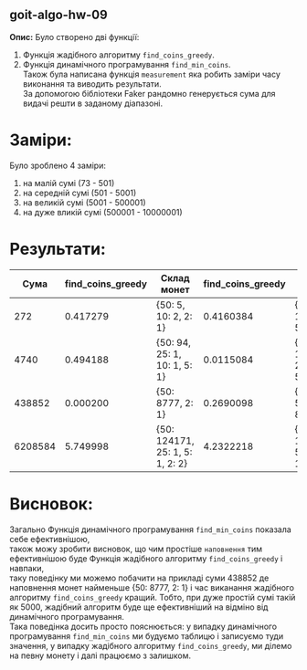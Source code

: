## goit-algo-hw-09
**Опис:**
Було створено дві функції:<br>
1. Функція жадібного алгоритму `find_coins_greedy`.<br>
2. Функція динамічного програмування `find_min_coins`.<br>
Також була написана функція `measurement` яка робить заміри часу виконання та виводить результати.<br>
За допомогою бібліотеки Faker рандомно генерується сума для видачі решти в заданому діапазоні.<br>

# Заміри:
Було зроблено 4 заміри:<br>
1. на малій сумі (73 - 501)<br>
2. на середній сумі (501 - 5001)<br>
3. на великій сумі (5001 - 500001)<br>
4. на дуже вликій сумі (500001 - 10000001)<br>

# Результати:
| Сума            |find_coins_greedy | Склад монет                     | find_coins_greedy | Склад монет                     |  
|-----------------|------------------|---------------------------------|-------------------|---------------------------------|
| 272             | 0.417279         | {50: 5, 10: 2, 2: 1}            | 0.4160384         | {2: 1, 10: 2, 50: 5}            |
| 4740            | 0.494188         | {50: 94, 25: 1, 10: 1, 5: 1}    | 0.0115084         | {5: 1, 10: 1, 25: 1, 50: 94}    |
| 438852          | 0.000200         | {50: 8777, 2: 1}                | 0.2690098         | {2: 1, 50: 8777}                |
| 6208584         | 5.749998         | {50: 124171, 25: 1, 5: 1, 2: 2} | 4.2322218         | {2: 2, 5: 1, 25: 1, 50: 124171} |

# Висновок:
Загально Функція динамічного програмування `find_min_coins` показала себе ефективнішою,<br>
також можу зробити висновок, що чим простіше `наповнення` тим ефективнішою буде Функція жадібного алгоритму `find_coins_greedy` і навпаки,<br>
таку поведінку ми можемо побачити на прикладі суми 438852 де наповнення монет найменьше {50: 8777, 2: 1} і час виканання жадібного алгоритму `find_coins_greedy` кращий. Тобто, при дуже простій сумі такій як 5000, жадібний алгоритм буде ще ефективніший на відміно від динамічного програмування.<br>
Така поведінка досить просто пояснюється: у випадку динамічного програмування `find_min_coins` ми будуємо таблицю і записуємо туди значення, у  випадку жадібного алгоритму `find_coins_greedy`, ми ділемо на певну монету і далі працюємо з залишком.

